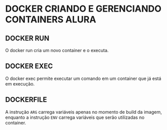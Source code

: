 # DOCKER CRIANDO E GERENCIANDO CONTAINERS ALURA

## DOCKER RUN

O docker run cria um novo container e o executa.

## DOCKER EXEC

O docker exec permite executar um comando em um container que já está em execução.

## DOCKERFILE

A instrução `ARG` carrega variáveis apenas no momento de build da imagem, enquanto a instrução `ENV` carrega variáveis que serão utilizadas no container.
